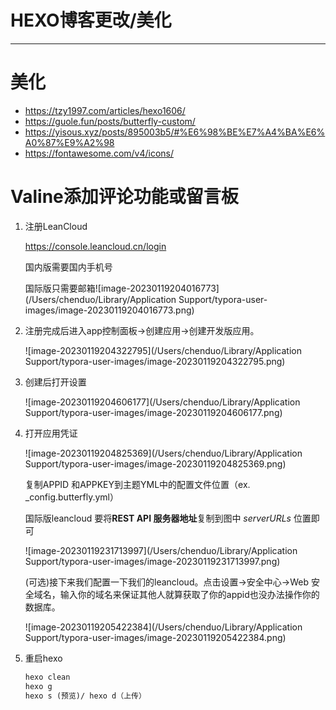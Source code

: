 # HEXO博客更改/美化

---

# 美化

- https://tzy1997.com/articles/hexo1606/
- https://guole.fun/posts/butterfly-custom/
- https://yisous.xyz/posts/895003b5/#%E6%98%BE%E7%A4%BA%E6%A0%87%E9%A2%98
- https://fontawesome.com/v4/icons/

# Valine添加评论功能或留言板

1. 注册LeanCloud

   https://console.leancloud.cn/login

   国内版需要国内手机号

   国际版只需要邮箱![image-20230119204016773](/Users/chenduo/Library/Application Support/typora-user-images/image-20230119204016773.png)

2. 注册完成后进入app控制面板->创建应用->创建开发版应用。

   ![image-20230119204322795](/Users/chenduo/Library/Application Support/typora-user-images/image-20230119204322795.png)

   

3. 创建后打开设置

   ![image-20230119204606177](/Users/chenduo/Library/Application Support/typora-user-images/image-20230119204606177.png)

4. 打开应用凭证

   ![image-20230119204825369](/Users/chenduo/Library/Application Support/typora-user-images/image-20230119204825369.png) 

   

   复制APPID 和APPKEY到主题YML中的配置文件位置（ex. _config.butterfly.yml）

   国际版leancloud 要将**REST API 服务器地址**复制到图中 *serverURLs* 位置即可

   ![image-20230119231713997](/Users/chenduo/Library/Application Support/typora-user-images/image-20230119231713997.png)

   (可选)接下来我们配置一下我们的leancloud。点击设置->安全中心->Web 安全域名，输入你的域名来保证其他人就算获取了你的appid也没办法操作你的数据库。

   ![image-20230119205422384](/Users/chenduo/Library/Application Support/typora-user-images/image-20230119205422384.png)

5. 重启hexo

   ```html
   hexo clean
   hexo g
   hexo s (预览)/ hexo d（上传）
   ```

   